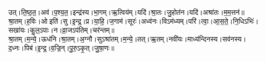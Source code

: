 

  
उत्।ति॒ष्ठ॒त॒।अव॑।प॒श्य॒त॒।इन्द्र॑स्य।भा॒गम्।ऋ॒त्विय॑म्।यदि॑।श्रा॒तः।जु॒होत॑न।यदि॑।अश्रा॑तः।म॒म॒त्तन॑॥  
श्रा॒तम्।ह॒विः।ओ इति॑।सु।इ॒न्द्र॒।प्र।या॒हि॒।ज॒गाम॑।सूरः॑।अध्व॑नः।विऽम॑ध्यम्।परि॑।त्वा॒।आ॒स॒ते॒।नि॒धिऽभिः॑।सखा॑यः।कु॒ल॒ऽपाः।न।व्रा॒जऽप॑तिम्।चर॑न्तम्॥  
श्रा॒तम्।म॒न्ये॒।ऊध॑नि।श्रा॒तम्।अ॒ग्नौ।सुऽश्रा॑तम्।म॒न्ये॒।तत्।ऋ॒तम्।नवी॑यः।माध्य॑न्दिनस्य।सव॑नस्य।द॒ध्नः।पिब॑।इ॒न्द्र॒।व॒ज्रि॒न्।पु॒रु॒ऽकृ॒त्।जु॒षा॒णः॥  
